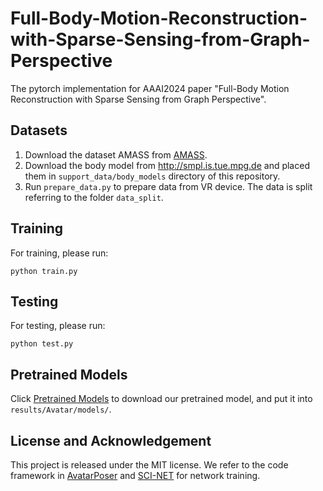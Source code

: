 # Full-Body-Motion-Reconstruction-with-Sparse-Sensing-from-Graph-Perspective
The pytorch implementation for AAAI2024 paper "Full-Body Motion Reconstruction with Sparse Sensing from Graph Perspective".


Datasets
----------
1. Download the dataset AMASS from [AMASS](https://amass.is.tue.mpg.de/index.html).
2. Download the body model from http://smpl.is.tue.mpg.de and placed them in `support_data/body_models` directory of this repository.
3. Run `prepare_data.py` to prepare data from VR device. The data is split referring to the folder `data_split`.

Training
----------
For training, please run:
```
python train.py
```
Testing
----------
For testing, please run:
```
python test.py
```

Pretrained Models
----------
Click [Pretrained Models](https://huggingface.co/frank8812/Full-Body-Motion-Reconstruction-with-Sparse-Sensing-from-Graph-Perspective) to download our pretrained model, and put it into `results/Avatar/models/`.


License and Acknowledgement
----------
This project is released under the MIT license. We refer to the code framework in  [AvatarPoser](https://github.com/eth-siplab/AvatarPoser) and [SCI-NET](https://github.com/cszn/KAIR) for network training. 
